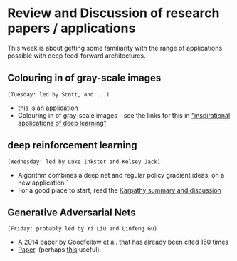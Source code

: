 # Review and Discussion of research papers / applications
This week is about getting some familiarity with the range of applications possible with deep feed-forward architectures.

## Colouring in of gray-scale images
`(Tuesday: led by Scott, and ...)`
* this is an application
* Colouring in of gray-scale images - see the links for this in ["inspirational applications of deep learning"](http://machinelearningmastery.com/inspirational-applications-deep-learning/)


## deep reinforcement learning
`(Wednesday: led by Luke Inkster and Kelsey Jack)`
* Algorithm combines a deep net and regular policy gradient ideas, on a new application.`
* For a good place to start, read the [Karpathy summary and discussion](http://karpathy.github.io/2016/05/31/rl/)


## Generative Adversarial Nets
`(Friday: probably led by Yi Liu and Linfeng Gu)`
* A 2014 paper by Goodfellow et al. that has already been cited 150 times
* [Paper](http://arxiv.org/abs/1406.2661). (perhaps [this](http://cs.stanford.edu/people/karpathy/gan/) useful).
